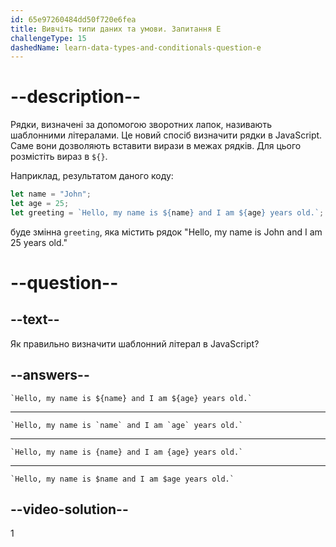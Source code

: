 ```yaml
---
id: 65e97260484dd50f720e6fea
title: Вивчіть типи даних та умови. Запитання E
challengeType: 15
dashedName: learn-data-types-and-conditionals-question-e
---
```


# --description--

Рядки, визначені за допомогою зворотних лапок, називають шаблонними літералами. Це новий спосіб визначити рядки в JavaScript. Саме вони дозволяють вставити вирази в межах рядків. Для цього розмістіть вираз в `${}`.

Наприклад, результатом даного коду:

```javascript
let name = "John";
let age = 25;
let greeting = `Hello, my name is ${name} and I am ${age} years old.`;
```

буде змінна `greeting`, яка містить рядок "Hello, my name is John and I am 25 years old."

# --question--

## --text--

Як правильно визначити шаблонний літерал в JavaScript?

## --answers--

`` `Hello, my name is ${name} and I am ${age} years old.` ``

---

`` `Hello, my name is `name` and I am `age` years old.` ``

---

`` `Hello, my name is {name} and I am {age} years old.` ``

---

`` `Hello, my name is $name and I am $age years old.` ``

## --video-solution--

1
